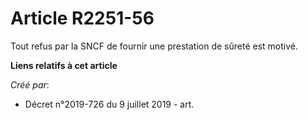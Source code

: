 # Article R2251-56

Tout refus par la SNCF de fournir une prestation de sûreté est motivé.

**Liens relatifs à cet article**

_Créé par_:

  - Décret n°2019-726 du 9 juillet 2019 - art.
